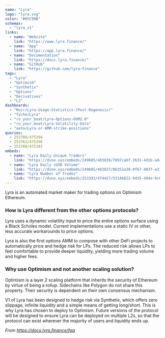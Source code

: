 ```yaml
---
name: "Lyra"
logo: "lyra.svg"
color: "#05C99B"
schemas:
  - "lyra_v1"
links:
  - name: "Website"
    link: "https://www.lyra.finance/"
  - name: "App"
    link: "https://app.lyra.finance/"
  - name: "Documentation"
    link: "https://docs.lyra.finance/"
  - name: "GitHub"
    link: "https://github.com/lyra-finance"
tags:
  - "Lyra"
  - "Optimism"
  - "Synthetix"
  - "Options"
  - "Derivatives"
  - "L2"
dashboards:
  - "Muir/Lyra-Usage-Statistics-(Post-Regenesis)"
  - "Tyche/Lyra"
  - "ro_your_boat/Lyra-Options-OVM2.0"
  - "ro_your_boat/Lyra-Volatility-Data"
  - "aeto/Lyra-or-AMM-strike-positions"
queries:
  - 253788/475394
  - 253763/475356
  - 253780/475383
embeds:
  - name: "Lyra Daily Unique Traders"
    link: "https://dune.xyz/embeds/249685/483839/7697ca6f-2631-4d1b-ad41-8818fb2eec3f"
  - name: "Lyra Daily sUSD Volume"
    link: "https://dune.xyz/embeds/249685/483837/86351a30-0f67-4037-a37c-b975a777ea22"
  - name: "Lyra Number of Trades"
    link: "https://dune.xyz/embeds/253393/474427/5314b822-9435-494e-9c63-4371724b82f2"
---
```


Lyra is an automated market maker for trading options on Optimism Ethereum. 

### How is Lyra different from the other options protocols?
Lyra uses a dynamic volatility input to price the entire options surface using a Black Scholes model. Current implementations use a static IV or other, less accurate workarounds to price options. 

Lyra is also the first options AMM to compose with other DeFi projects to automatically price and hedge risk for LPs. The reduced risk allows LPs to feel comfortable to provide deeper liquidity, yielding more trading volume and higher fees.

### Why use Optimism and not another scaling solution?
Optimism is a layer 2 scaling platform that inherits the security of Ethereum by virtue of being a rollup. Sidechains like Polygon do not share this property. Their security is dependent on their own consensus mechanism.

V1 of Lyra has been designed to hedge risk via Synthetix, which offers zero slippage, infinite liquidity and a simple means of getting long/short. This is why Lyra has chosen to deploy to Optimism. Future versions of the protocol will be designed to ensure Lyra can be deployed on multiple L2s, so that the protocol can exist wherever the majority of users and liquidity ends up.


*From https://docs.lyra.finance/faq*
